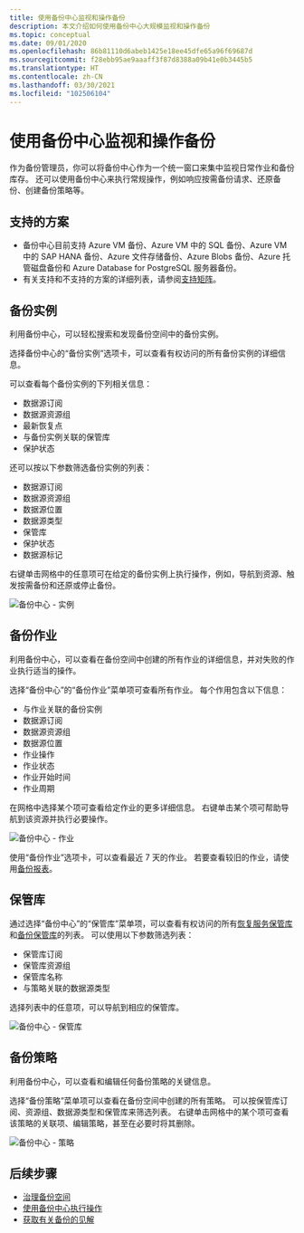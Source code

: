 ```yaml
---
title: 使用备份中心监视和操作备份
description: 本文介绍如何使用备份中心大规模监视和操作备份
ms.topic: conceptual
ms.date: 09/01/2020
ms.openlocfilehash: 86b81110d6abeb1425e18ee45dfe65a96f69687d
ms.sourcegitcommit: f28ebb95ae9aaaff3f87d8388a09b41e0b3445b5
ms.translationtype: HT
ms.contentlocale: zh-CN
ms.lasthandoff: 03/30/2021
ms.locfileid: "102506104"
---
```

# <a name="monitor-and-operate-backups-using-backup-center"></a>使用备份中心监视和操作备份

作为备份管理员，你可以将备份中心作为一个统一窗口来集中监视日常作业和备份库存。 还可以使用备份中心来执行常规操作，例如响应按需备份请求、还原备份、创建备份策略等。

## <a name="supported-scenarios"></a>支持的方案

* 备份中心目前支持 Azure VM 备份、Azure VM 中的 SQL 备份、Azure VM 中的 SAP HANA 备份、Azure 文件存储备份、Azure Blobs 备份、Azure 托管磁盘备份和 Azure Database for PostgreSQL 服务器备份。
* 有关支持和不支持的方案的详细列表，请参阅[支持矩阵](backup-center-support-matrix.md)。

## <a name="backup-instances"></a>备份实例

利用备份中心，可以轻松搜索和发现备份空间中的备份实例。

选择备份中心的“备份实例”选项卡，可以查看有权访问的所有备份实例的详细信息。

 可以查看每个备份实例的下列相关信息：

* 数据源订阅
* 数据源资源组
* 最新恢复点
* 与备份实例关联的保管库
* 保护状态

 还可以按以下参数筛选备份实例的列表：

* 数据源订阅
* 数据源资源组
* 数据源位置
* 数据源类型
* 保管库
* 保护状态
* 数据源标记

右键单击网格中的任意项可在给定的备份实例上执行操作，例如，导航到资源、触发按需备份和还原或停止备份。

![备份中心 - 实例](./media/backup-center-monitor-operate/backup-center-instances.png)

## <a name="backup-jobs"></a>备份作业

利用备份中心，可以查看在备份空间中创建的所有作业的详细信息，并对失败的作业执行适当的操作。

选择“备份中心”的“备份作业”菜单项可查看所有作业。 每个作用包含以下信息：

* 与作业关联的备份实例
* 数据源订阅
* 数据源资源组
* 数据源位置
* 作业操作
* 作业状态
* 作业开始时间
* 作业周期

在网格中选择某个项可查看给定作业的更多详细信息。 右键单击某个项可帮助导航到该资源并执行必要操作。

![备份中心 - 作业](./media/backup-center-monitor-operate/backup-center-jobs.png)

使用“备份作业”选项卡，可以查看最近 7 天的作业。 若要查看较旧的作业，请使用[备份报表](backup-center-obtain-insights.md)。

## <a name="vaults"></a>保管库

通过选择“备份中心”的“保管库”菜单项，可以查看有权访问的所有[恢复服务保管库](backup-azure-recovery-services-vault-overview.md)和[备份保管库](backup-vault-overview.md)的列表。 可以使用以下参数筛选列表：

* 保管库订阅
* 保管库资源组
* 保管库名称
* 与策略关联的数据源类型

选择列表中的任意项，可以导航到相应的保管库。

![备份中心 - 保管库](./media/backup-center-monitor-operate/backup-center-vaults.png)

## <a name="backup-policies"></a>备份策略

利用备份中心，可以查看和编辑任何备份策略的关键信息。

选择“备份策略”菜单项可以查看在备份空间中创建的所有策略。 可以按保管库订阅、资源组、数据源类型和保管库来筛选列表。 右键单击网格中的某个项可查看该策略的关联项、编辑策略，甚至在必要时将其删除。

![备份中心 - 策略](./media/backup-center-monitor-operate/backup-center-policies.png)

## <a name="next-steps"></a>后续步骤

* [治理备份空间](backup-center-govern-environment.md)
* [使用备份中心执行操作](backup-center-actions.md)
* [获取有关备份的见解](backup-center-obtain-insights.md)
